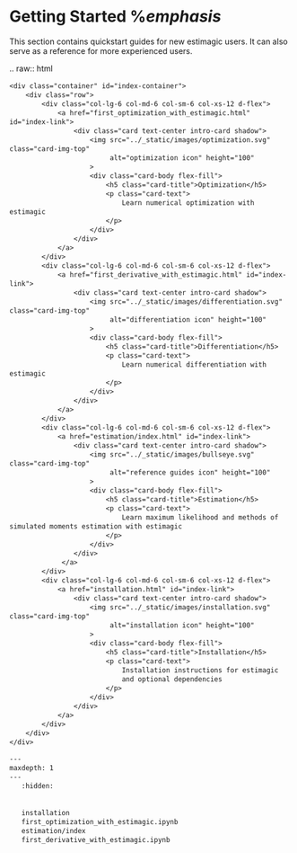 # Getting Started %*emphasis*


This section contains quickstart guides for new estimagic users. It can also serve
as a reference for more experienced users.



.. raw:: html

    <div class="container" id="index-container">
        <div class="row">
            <div class="col-lg-6 col-md-6 col-sm-6 col-xs-12 d-flex">
                <a href="first_optimization_with_estimagic.html" id="index-link">
                    <div class="card text-center intro-card shadow">
                        <img src="../_static/images/optimization.svg" class="card-img-top"
                             alt="optimization icon" height="100"
                        >
                        <div class="card-body flex-fill">
                            <h5 class="card-title">Optimization</h5>
                            <p class="card-text">
                                Learn numerical optimization with estimagic
                            </p>
                        </div>
                    </div>
                </a>
            </div>
            <div class="col-lg-6 col-md-6 col-sm-6 col-xs-12 d-flex">
                <a href="first_derivative_with_estimagic.html" id="index-link">
                    <div class="card text-center intro-card shadow">
                        <img src="../_static/images/differentiation.svg" class="card-img-top"
                             alt="differentiation icon" height="100"
                        >
                        <div class="card-body flex-fill">
                            <h5 class="card-title">Differentiation</h5>
                            <p class="card-text">
                                Learn numerical differentiation with estimagic
                            </p>
                        </div>
                    </div>
                </a>
            </div>
            <div class="col-lg-6 col-md-6 col-sm-6 col-xs-12 d-flex">
                <a href="estimation/index.html" id="index-link">
                    <div class="card text-center intro-card shadow">
                        <img src="../_static/images/bullseye.svg" class="card-img-top"
                             alt="reference guides icon" height="100"
                        >
                        <div class="card-body flex-fill">
                            <h5 class="card-title">Estimation</h5>
                            <p class="card-text">
                                Learn maximum likelihood and methods of simulated moments estimation with estimagic
                            </p>
                        </div>
                    </div>
                 </a>
            </div>
            <div class="col-lg-6 col-md-6 col-sm-6 col-xs-12 d-flex">
                <a href="installation.html" id="index-link">
                    <div class="card text-center intro-card shadow">
                        <img src="../_static/images/installation.svg" class="card-img-top"
                             alt="installation icon" height="100"
                        >
                        <div class="card-body flex-fill">
                            <h5 class="card-title">Installation</h5>
                            <p class="card-text">
                                Installation instructions for estimagic
                                and optional dependencies
                            </p>
                        </div>
                    </div>
                </a>
            </div>
        </div>
    </div>




```toctree
---
maxdepth: 1
---
   :hidden:


   installation
   first_optimization_with_estimagic.ipynb
   estimation/index
   first_derivative_with_estimagic.ipynb
```
